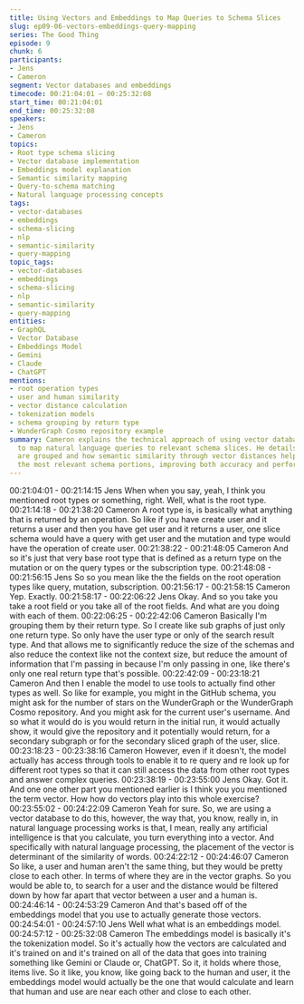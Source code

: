 ```yaml
---
title: Using Vectors and Embeddings to Map Queries to Schema Slices
slug: ep09-06-vectors-embeddings-query-mapping
series: The Good Thing
episode: 9
chunk: 6
participants:
- Jens
- Cameron
segment: Vector databases and embeddings
timecode: 00:21:04:01 – 00:25:32:08
start_time: 00:21:04:01
end_time: 00:25:32:08
speakers:
- Jens
- Cameron
topics:
- Root type schema slicing
- Vector database implementation
- Embeddings model explanation
- Semantic similarity mapping
- Query-to-schema matching
- Natural language processing concepts
tags:
- vector-databases
- embeddings
- schema-slicing
- nlp
- semantic-similarity
- query-mapping
topic_tags:
- vector-databases
- embeddings
- schema-slicing
- nlp
- semantic-similarity
- query-mapping
entities:
- GraphQL
- Vector Database
- Embeddings Model
- Gemini
- Claude
- ChatGPT
mentions:
- root operation types
- user and human similarity
- vector distance calculation
- tokenization models
- schema grouping by return type
- WunderGraph Cosmo repository example
summary: Cameron explains the technical approach of using vector databases and embeddings
  to map natural language queries to relevant schema slices. He details how root types
  are grouped and how semantic similarity through vector distances helps identify
  the most relevant schema portions, improving both accuracy and performance.
---
```


00:21:04:01 - 00:21:14:15
Jens
When when you say, yeah, I think you mentioned root types or something, right. Well, what is
the root type.
00:21:14:18 - 00:21:38:20
Cameron
A root type is, is basically what anything that is returned by an operation. So like if you have
create user and it returns a user and then you have get user and it returns a user, one slice
schema would have a query with get user and the mutation and type would have the operation
of create user.
00:21:38:22 - 00:21:48:05
Cameron
And so it's just that very base root type that is defined as a return type on the mutation or on the
query types or the subscription type.
00:21:48:08 - 00:21:56:15
Jens
So so you mean like the the fields on the root operation types like query, mutation, subscription.
00:21:56:17 - 00:21:58:15
Cameron
Yep. Exactly.
00:21:58:17 - 00:22:06:22
Jens
Okay. And so you take you take a root field or you take all of the root fields. And what are you
doing with each of them.
00:22:06:25 - 00:22:42:06
Cameron
Basically I'm grouping them by their return type. So I create like sub graphs of just only one
return type. So only have the user type or only of the search result type. And that allows me to
significantly reduce the size of the schemas and also reduce the context like not the context
size, but reduce the amount of information that I'm passing in because I'm only passing in one,
like there's only one real return type that's possible.
00:22:42:09 - 00:23:18:21
Cameron
And then I enable the model to use tools to actually find other types as well. So like for example,
you might in the GitHub schema, you might ask for the number of stars on the WunderGraph or
the WunderGraph Cosmo repository. And you might ask for the current user's username. And so
what it would do is you would return in the initial run, it would actually show, it would give the
repository and it potentially would return, for a secondary subgraph or for the secondary sliced
graph of the user, slice.
00:23:18:23 - 00:23:38:16
Cameron
However, even if it doesn't, the model actually has access through tools to enable it to re query
and re look up for different root types so that it can still access the data from other root types
and answer complex queries.
00:23:38:19 - 00:23:55:00
Jens
Okay. Got it. And one one other part you mentioned earlier is I think you you mentioned the term
vector. How how do vectors play into this whole exercise?
00:23:55:02 - 00:24:22:09
Cameron
Yeah for sure. So, we are using a vector database to do this, however, the way that, you know,
really in, in natural language processing works is that, I mean, really any artificial intelligence is
that you calculate, you turn everything into a vector. And specifically with natural language
processing, the placement of the vector is determinant of the similarity of words.
00:24:22:12 - 00:24:46:07
Cameron
So like, a user and human aren't the same thing, but they would be pretty close to each other. In
terms of where they are in the vector graphs. So you would be able to, to search for a user and
the distance would be filtered down by how far apart that vector between a user and a human is.
00:24:46:14 - 00:24:53:29
Cameron
And that's based off of the embeddings model that you use to actually generate those vectors.
00:24:54:01 - 00:24:57:10
Jens
Well what what is an embeddings model.
00:24:57:12 - 00:25:32:08
Cameron
The embeddings model is basically it's the tokenization model. So it's actually how the vectors
are calculated and it's trained on and it's trained on all of the data that goes into training
something like Gemini or Claude or, ChatGPT. So it, it holds where those, items live. So it like,
you know, like going back to the human and user, it the embeddings model would actually be
the one that would calculate and learn that human and use are near each other and close to
each other.